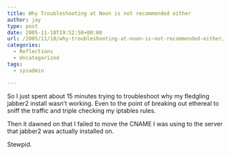 ```yaml
---
title: Why Troubleshooting at Noon is not recommended either
author: jay
type: post
date: 2005-11-18T19:52:58+00:00
url: /2005/11/18/why-troubleshooting-at-noon-is-not-recommended-either/
categories:
  - Reflections
  - Uncategorized
tags:
  - sysadmin

---
```

So I just spent about 15 minutes trying to troubleshoot why my fledgling jabber2 install wasn’t working. Even to the point of breaking out ethereal to sniff the traffic and triple checking my iptables rules.

Then it dawned on that I failed to move the CNAME I was using to the server that jabber2 was actually installed on.

Stewpid.